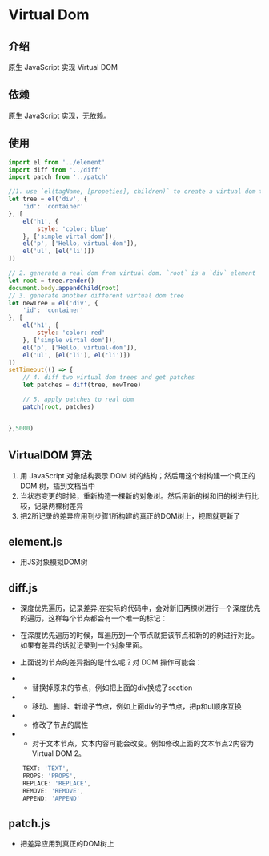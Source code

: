 # Virtual Dom

## 介绍

原生 JavaScript 实现 Virtual DOM

## 依赖

原生 JavaScript 实现，无依赖。

## 使用

```js
import el from '../element'
import diff from '../diff'
import patch from '../patch'

//1. use `el(tagName, [propeties], children)` to create a virtual dom tree
let tree = el('div', {
    'id': 'container'
}, [
    el('h1', {
        style: 'color: blue'
    }, ['simple virtal dom']),
    el('p', ['Hello, virtual-dom']),
    el('ul', [el('li')])
])

// 2. generate a real dom from virtual dom. `root` is a `div` element
let root = tree.render()
document.body.appendChild(root)
// 3. generate another different virtual dom tree
let newTree = el('div', {
    'id': 'container'
}, [
    el('h1', {
        style: 'color: red'
    }, ['simple virtal dom']),
    el('p', ['Hello, virtual-dom']),
    el('ul', [el('li'), el('li')])
])
setTimeout(() => {
    // 4. diff two virtual dom trees and get patches
    let patches = diff(tree, newTree)

    // 5. apply patches to real dom
    patch(root, patches)


},5000)
```

## VirtualDOM 算法

1. 用 JavaScript 对象结构表示 DOM 树的结构；然后用这个树构建一个真正的 DOM 树，插到文档当中
1. 当状态变更的时候，重新构造一棵新的对象树。然后用新的树和旧的树进行比较，记录两棵树差异
1. 把2所记录的差异应用到步骤1所构建的真正的DOM树上，视图就更新了

## element.js

- 用JS对象模拟DOM树

## diff.js

- 深度优先遍历，记录差异,在实际的代码中，会对新旧两棵树进行一个深度优先的遍历，这样每个节点都会有一个唯一的标记：

- 在深度优先遍历的时候，每遍历到一个节点就把该节点和新的的树进行对比。如果有差异的话就记录到一个对象里面。

- 上面说的节点的差异指的是什么呢？对 DOM 操作可能会：

- - 替换掉原来的节点，例如把上面的div换成了section
- - 移动、删除、新增子节点，例如上面div的子节点，把p和ul顺序互换
- - 修改了节点的属性
- - 对于文本节点，文本内容可能会改变。例如修改上面的文本节点2内容为Virtual DOM 2。

```js
    TEXT: 'TEXT',
    PROPS: 'PROPS',
    REPLACE: 'REPLACE',
    REMOVE: 'REMOVE',
    APPEND: 'APPEND'

```

## patch.js

- 把差异应用到真正的DOM树上
